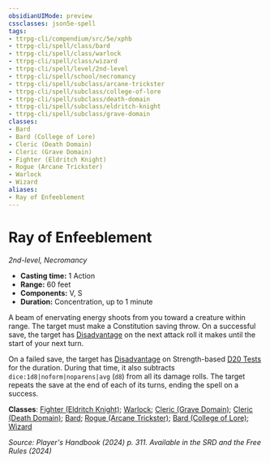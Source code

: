 ```yaml
---
obsidianUIMode: preview
cssclasses: json5e-spell
tags:
- ttrpg-cli/compendium/src/5e/xphb
- ttrpg-cli/spell/class/bard
- ttrpg-cli/spell/class/warlock
- ttrpg-cli/spell/class/wizard
- ttrpg-cli/spell/level/2nd-level
- ttrpg-cli/spell/school/necromancy
- ttrpg-cli/spell/subclass/arcane-trickster
- ttrpg-cli/spell/subclass/college-of-lore
- ttrpg-cli/spell/subclass/death-domain
- ttrpg-cli/spell/subclass/eldritch-knight
- ttrpg-cli/spell/subclass/grave-domain
classes:
- Bard
- Bard (College of Lore)
- Cleric (Death Domain)
- Cleric (Grave Domain)
- Fighter (Eldritch Knight)
- Rogue (Arcane Trickster)
- Warlock
- Wizard
aliases:
- Ray of Enfeeblement
---
```

# Ray of Enfeeblement
*2nd-level, Necromancy*  


- **Casting time:** 1 Action
- **Range:** 60 feet
- **Components:** V, S
- **Duration:** Concentration, up to 1 minute

A beam of enervating energy shoots from you toward a creature within range. The target must make a Constitution saving throw. On a successful save, the target has [Disadvantage](/3-Mechanics/CLI/variant-rules/disadvantage-xphb.md) on the next attack roll it makes until the start of your next turn.

On a failed save, the target has [Disadvantage](/3-Mechanics/CLI/variant-rules/disadvantage-xphb.md) on Strength-based [D20 Tests](/3-Mechanics/CLI/variant-rules/d20-test-xphb.md) for the duration. During that time, it also subtracts `dice:1d8|noform|noparens|avg` (`d8`) from all its damage rolls. The target repeats the save at the end of each of its turns, ending the spell on a success.

**Classes**: [Fighter (Eldritch Knight)](/3-Mechanics/CLI/lists/list-spells-classes-eldritch-knight-xphb.md "subclass=XPHB;class=XPHB"); [Warlock](/3-Mechanics/CLI/lists/list-spells-classes-warlock.md); [Cleric (Grave Domain)](/3-Mechanics/CLI/lists/list-spells-classes-grave-domain-xge.md "subclass=XGE;class=XPHB"); [Cleric (Death Domain)](/3-Mechanics/CLI/lists/list-spells-classes-death-domain-dmg.md "subclass=DMG;class=XPHB"); [Bard](/3-Mechanics/CLI/lists/list-spells-classes-bard.md); [Rogue (Arcane Trickster)](/3-Mechanics/CLI/lists/list-spells-classes-arcane-trickster-xphb.md "subclass=XPHB;class=XPHB"); [Bard (College of Lore)](/3-Mechanics/CLI/lists/list-spells-classes-college-of-lore-xphb.md "subclass=XPHB;class=XPHB"); [Wizard](/3-Mechanics/CLI/lists/list-spells-classes-wizard.md)

*Source: Player's Handbook (2024) p. 311. Available in the <span title='Systems Reference Document (5.2)'>SRD</span> and the Free Rules (2024)*